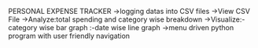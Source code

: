 PERSONAL EXPENSE TRACKER
->logging datas into CSV files
->View CSV File
->Analyze:total spending and category wise breakdown
->Visualize:-category wise bar graph 
            :-date wise line graph
->menu driven python program with user friendly navigation
